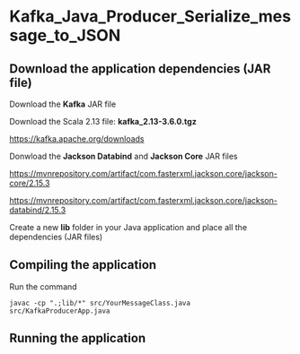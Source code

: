 # Kafka_Java_Producer_Serialize_message_to_JSON

## Download the application dependencies (JAR file)

Download the **Kafka** JAR file

Download the Scala 2.13 file: **kafka_2.13-3.6.0.tgz**

https://kafka.apache.org/downloads

Donwload the **Jackson Databind** and **Jackson Core** JAR files

https://mvnrepository.com/artifact/com.fasterxml.jackson.core/jackson-core/2.15.3

https://mvnrepository.com/artifact/com.fasterxml.jackson.core/jackson-databind/2.15.3

Create a new **lib** folder in your Java application and place all the dependencies (JAR files)




## Compiling the application

Run the command

```
javac -cp ".;lib/*" src/YourMessageClass.java src/KafkaProducerApp.java
```

## Running the application

```

```
